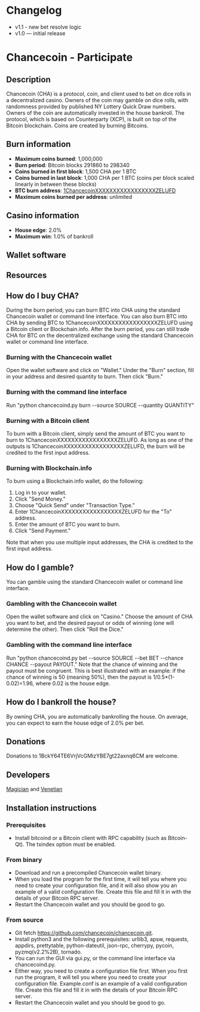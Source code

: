 # Changelog
* v1.1 - new bet resolve logic
* v1.0 — initial release

# Chancecoin - Participate

## Description

Chancecoin (CHA) is a protocol, coin, and client used to bet on dice rolls in a decentralized casino. Owners of the coin may gamble on dice rolls, with randomness provided by published NY Lottery Quick Draw numbers. Owners of the coin are automatically invested in the house bankroll. The protocol, which is based on Counterparty (XCP), is built on top of the Bitcoin blockchain. Coins are created by burning Bitcoins.

## Burn information

  * **Maximum coins burned**: 1,000,000
  * **Burn period**: Bitcoin blocks 291860 to 298340
  * **Coins burned in first block**: 1,500 CHA per 1 BTC
  * **Coins burned in last block**: 1,000 CHA per 1 BTC (coins per block scaled linearly in between these blocks)
  * **BTC burn address**: [1ChancecoinXXXXXXXXXXXXXXXXXZELUFD][1]
  * **Maximum coins burned per address**: unlimited

## Casino information

  * **House edge**: 2.0%
  * **Maximum win**: 1.0% of bankroll

## Wallet software

## Resources

## How do I buy CHA?

During the burn period, you can burn BTC into CHA using the standard Chancecoin wallet or command line interface. You can also burn BTC into CHA by sending BTC to 1ChancecoinXXXXXXXXXXXXXXXXXZELUFD using a Bitcoin client or Blockchain.info. After the burn period, you can still trade CHA for BTC on the decentralized exchange using the standard Chancecoin wallet or command line interface.

### Burning with the Chancecoin wallet

Open the wallet software and click on "Wallet." Under the "Burn" section, fill in your address and desired quantity to burn. Then click "Burn."

### Burning with the command line interface

Run "python chancecoind.py burn --source SOURCE --quantity QUANTITY"

### Burning with a Bitcoin client

To burn with a Bitcoin client, simply send the amount of BTC you want to burn to 1ChancecoinXXXXXXXXXXXXXXXXXZELUFD. As long as one of the outputs is 1ChancecoinXXXXXXXXXXXXXXXXXZELUFD, the burn will be credited to the first input address.

### Burning with Blockchain.info

To burn using a Blockchain.info wallet, do the following:

  1. Log in to your wallet.
  2. Click "Send Money."
  3. Choose "Quick Send" under "Transaction Type."
  5. Enter 1ChancecoinXXXXXXXXXXXXXXXXXZELUFD for the "To" address.
  6. Enter the amount of BTC you want to burn.
  9. Click "Send Payment."

Note that when you use multiple input addresses, the CHA is credited to the first input address.

## How do I gamble?

You can gamble using the standard Chancecoin wallet or command line interface.

### Gambling with the Chancecoin wallet

Open the wallet software and click on "Casino." Choose the amount of CHA you want to bet, and the desired payout or odds of winning (one will determine the other). Then click "Roll the Dice."

### Gambling with the command line interface

Run "python chancecoind.py bet --source SOURCE --bet BET --chance CHANCE --payout PAYOUT." Note that the chance of winning and the payout must be congruent. This is best illustrated with an example: if the chance of winning is 50 (meaning 50%), then the payout is 1/0.5*(1-0.02)=1.96, where 0.02 is the house edge.

## How do I bankroll the house?

By owning CHA, you are automatically bankrolling the house. On average, you can expect to earn the house edge of 2.0% per bet.

## Donations

Donations to 1BckY64TE6VrjVcGMizYBE7gt22axnq6CM are welcome.

## Developers

[Magician][2] and [Venetian][3]

## Installation instructions

### Prerequisites

  * Install bitcoind or a Bitcoin client with RPC capability (such as Bitcoin-Qt). The txindex option must be enabled.

### From binary

  * Download and run a precompiled Chancecoin wallet binary.
  * When you load the program for the first time, it will tell you where you need to create your configuration file, and it will also show you an example of a valid configuration file. Create this file and fill it in with the details of your Bitcoin RPC server.
  * Restart the Chancecoin wallet and you should be good to go.

### From source

  * Git fetch https://github.com/chancecoin/chancecoin.git.
  * Install python3 and the following prerequisites: urllib3, apsw, requests, appdirs, prettytable, python-dateutil, json-rpc, cherrypy, pycoin, pyzmq(v2.2%2B), tornado.
  * You can run the GUI via gui.py, or the command line interface via chancecoind.py.
  * Either way, you need to create a configuration file first. When you first run the program, it will tell you where you need to create your configuration file. Example.conf is an example of a valid configuration file. Create this file and fill it in with the details of your Bitcoin RPC server.
  * Restart the Chancecoin wallet and you should be good to go.

   [1]: http://blockchain.info/address/1ChancecoinXXXXXXXXXXXXXXXXXZELUFD
   [2]: https://bitcointalk.org/index.php?action=profile;u=252066
   [3]: https://bitcointalk.org/index.php?action=profile;u=272243
